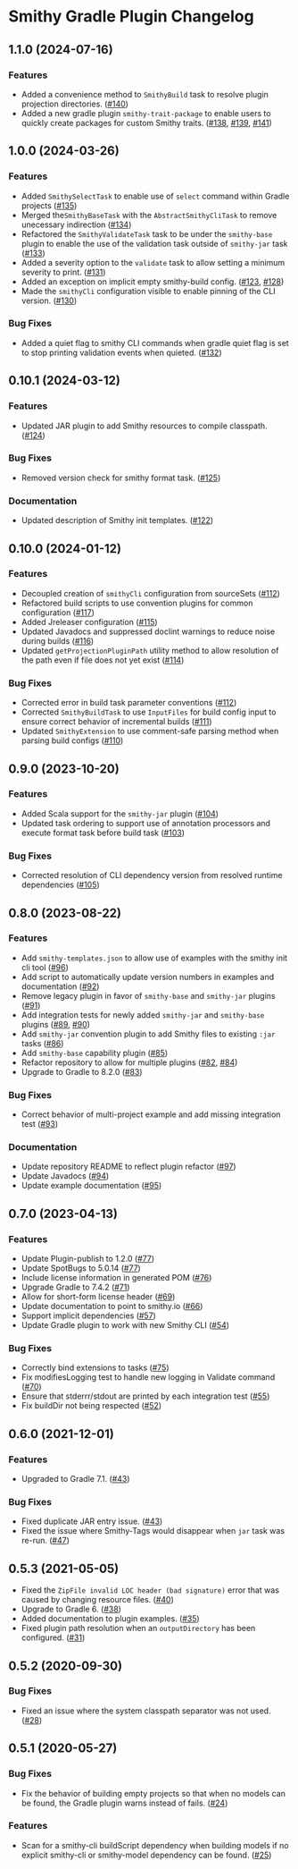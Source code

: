 # Smithy Gradle Plugin Changelog

## 1.1.0 (2024-07-16)

### Features 
* Added a convenience method to `SmithyBuild` task to resolve plugin projection directories. ([#140](https://github.com/smithy-lang/smithy-gradle-plugin/pull/140))
* Added a new gradle plugin `smithy-trait-package` to enable users to quickly create packages for custom Smithy traits.  ([#138](https://github.com/smithy-lang/smithy-gradle-plugin/pull/138), [#139](https://github.com/smithy-lang/smithy-gradle-plugin/pull/139), [#141](https://github.com/smithy-lang/smithy-gradle-plugin/pull/141))

## 1.0.0 (2024-03-26)

### Features 
* Added `SmithySelectTask` to enable use of `select` command within Gradle projects ([#135](https://github.com/smithy-lang/smithy-gradle-plugin/pull/135)) 
* Merged the`SmithyBaseTask` with the `AbstractSmithyCliTask` to remove unecessary indirection ([#134](https://github.com/smithy-lang/smithy-gradle-plugin/pull/134))
* Refactored the `SmithyValidateTask` task to be under the `smithy-base` plugin to enable the use of the validation task outside of `smithy-jar` task ([#133](https://github.com/smithy-lang/smithy-gradle-plugin/pull/133))
* Added a severity option to the `validate` task to allow setting a minimum severity to print. ([#131](https://github.com/smithy-lang/smithy-gradle-plugin/pull/131))
* Added an exception on implicit empty smithy-build config. ([#123](https://github.com/smithy-lang/smithy-gradle-plugin/pull/123), [#128](https://github.com/smithy-lang/smithy-gradle-plugin/pull/128))
* Made the `smithyCli` configuration visible to enable pinning of the CLI version. ([#130](https://github.com/smithy-lang/smithy-gradle-plugin/pull/130))

### Bug Fixes
* Added a quiet flag to smithy CLI commands when gradle quiet flag is set to stop printing validation events when quieted. ([#132](https://github.com/smithy-lang/smithy-gradle-plugin/pull/132))


## 0.10.1 (2024-03-12)

### Features 
* Updated JAR plugin to add Smithy resources to compile classpath. ([#124](https://github.com/smithy-lang/smithy-gradle-plugin/pull/124))

### Bug Fixes
* Removed version check for smithy format task. ([#125](https://github.com/smithy-lang/smithy-gradle-plugin/pull/125))

### Documentation 
* Updated description of Smithy init templates. ([#122](https://github.com/smithy-lang/smithy-gradle-plugin/pull/122))


## 0.10.0 (2024-01-12)

### Features 
* Decoupled creation of `smithyCli` configuration from sourceSets ([#112](https://github.com/smithy-lang/smithy-gradle-plugin/pull/112))
* Refactored build scripts to use convention plugins for common configuration ([#117](https://github.com/smithy-lang/smithy-gradle-plugin/pull/117))
* Added Jreleaser configuration ([#115](https://github.com/smithy-lang/smithy-gradle-plugin/pull/115))
* Updated Javadocs and suppressed doclint warnings to reduce noise during builds ([#116](https://github.com/smithy-lang/smithy-gradle-plugin/pull/116))
* Updated `getProjectionPluginPath` utility method to allow resolution of the path even if file does not yet exist ([#114](https://github.com/smithy-lang/smithy-gradle-plugin/pull/114))

### Bug Fixes
* Corrected error in build task parameter conventions ([#112](https://github.com/smithy-lang/smithy-gradle-plugin/pull/112))
* Corrected `SmithyBuildTask` to use `InputFiles` for build config input to ensure correct behavior of incremental builds ([#111](https://github.com/smithy-lang/smithy-gradle-plugin/pull/111))
* Updated `SmithyExtension` to use comment-safe parsing method when parsing build configs ([#110](https://github.com/smithy-lang/smithy-gradle-plugin/pull/110))

## 0.9.0 (2023-10-20)

### Features
* Added Scala support for the `smithy-jar` plugin ([#104](https://github.com/smithy-lang/smithy-gradle-plugin/pull/104))
* Updated task ordering to support use of annotation processors and execute format task before build task ([#103](https://github.com/smithy-lang/smithy-gradle-plugin/pull/103))

### Bug Fixes
* Corrected resolution of CLI dependency version from resolved runtime dependencies ([#105](https://github.com/smithy-lang/smithy-gradle-plugin/pull/105)) 

## 0.8.0 (2023-08-22)

### Features
* Add `smithy-templates.json` to allow use of examples with the smithy init cli tool ([#96](https://github.com/smithy-lang/smithy-gradle-plugin/pull/96))
* Add script to automatically update version numbers in examples and documentation ([#92](https://github.com/smithy-lang/smithy-gradle-plugin/pull/92))
* Remove legacy plugin in favor of `smithy-base` and `smithy-jar` plugins ([#91](https://github.com/smithy-lang/smithy-gradle-plugin/pull/91))
* Add integration tests for newly added `smithy-jar` and `smithy-base` plugins ([#89](https://github.com/smithy-lang/smithy-gradle-plugin/pull/89), [#90](https://github.com/smithy-lang/smithy-gradle-plugin/pull/90))
* Add `smithy-jar` convention plugin to add Smithy files to existing `:jar` tasks ([#86](https://github.com/smithy-lang/smithy-gradle-plugin/pull/86))
* Add `smithy-base` capability plugin ([#85](https://github.com/smithy-lang/smithy-gradle-plugin/pull/85))
* Refactor repository to allow for multiple plugins ([#82](https://github.com/smithy-lang/smithy-gradle-plugin/pull/82), [#84](https://github.com/smithy-lang/smithy-gradle-plugin/pull/84))
* Upgrade to Gradle to 8.2.0 ([#83](https://github.com/smithy-lang/smithy-gradle-plugin/pull/83))

### Bug Fixes
* Correct behavior of multi-project example and add missing integration test ([#93](https://github.com/smithy-lang/smithy-gradle-plugin/pull/93))

### Documentation
* Update repository README to reflect plugin refactor ([#97](https://github.com/smithy-lang/smithy-gradle-plugin/pull/97))
* Update Javadocs ([#94](https://github.com/smithy-lang/smithy-gradle-plugin/pull/92))
* Update example documentation ([#95](https://github.com/smithy-lang/smithy-gradle-plugin/pull/95))

## 0.7.0 (2023-04-13)

### Features
* Update Plugin-publish to 1.2.0 ([#77](https://github.com/awslabs/smithy-gradle-plugin/pull/77))
* Update SpotBugs to 5.0.14 ([#77](https://github.com/awslabs/smithy-gradle-plugin/pull/77))
* Include license information in generated POM ([#76](https://github.com/awslabs/smithy-gradle-plugin/pull/76))
* Upgrade Gradle to 7.4.2 ([#71](https://github.com/awslabs/smithy-gradle-plugin/pull/71))
* Allow for short-form license header ([#69](https://github.com/awslabs/smithy-gradle-plugin/pull/69))
* Update documentation to point to smithy.io ([#66](https://github.com/awslabs/smithy-gradle-plugin/pull/66))
* Support implicit dependencies ([#57](https://github.com/awslabs/smithy-gradle-plugin/pull/57))
* Update Gradle plugin to work with new Smithy CLI ([#54](https://github.com/awslabs/smithy-gradle-plugin/pull/54))

### Bug Fixes

* Correctly bind extensions to tasks ([#75](https://github.com/awslabs/smithy-gradle-plugin/pull/75))
* Fix modifiesLogging test to handle new logging in Validate command ([#70](https://github.com/awslabs/smithy-gradle-plugin/pull/70))
* Ensure that stderrr/stdout are printed by each integration test ([#55](https://github.com/awslabs/smithy-gradle-plugin/pull/55))
* Fix buildDir not being respected ([#52](https://github.com/awslabs/smithy-gradle-plugin/pull/52))

## 0.6.0 (2021-12-01)

### Features

* Upgraded to Gradle 7.1. ([#43](https://github.com/awslabs/smithy-gradle-plugin/pull/43))

### Bug Fixes

* Fixed duplicate JAR entry issue. ([#43](https://github.com/awslabs/smithy-gradle-plugin/pull/43))
* Fixed the issue where Smithy-Tags would disappear when `jar` task was re-run. ([#47](https://github.com/awslabs/smithy-gradle-plugin/pull/47))

## 0.5.3 (2021-05-05)

* Fixed the `ZipFile invalid LOC header (bad signature)` error that was caused by
  changing resource files. ([#40](https://github.com/awslabs/smithy-gradle-plugin/pull/40))
* Upgrade to Gradle 6. ([#38](https://github.com/awslabs/smithy-gradle-plugin/pull/38))
* Added documentation to plugin examples. ([#35](https://github.com/awslabs/smithy-gradle-plugin/pull/35))
* Fixed plugin path resolution when an `outputDirectory` has been configured.
  ([#31](https://github.com/awslabs/smithy-gradle-plugin/pull/31))

## 0.5.2 (2020-09-30)

### Bug Fixes

* Fixed an issue where the system classpath separator was not used. ([#28](https://github.com/awslabs/smithy-gradle-plugin/pull/28))

## 0.5.1 (2020-05-27)

### Bug Fixes

* Fix the behavior of building empty projects so that when no models can be
  found, the Gradle plugin warns instead of fails. ([#24](https://github.com/awslabs/smithy-gradle-plugin/pull/24))
  
### Features

* Scan for a smithy-cli buildScript dependency when building models if no explicit
  smithy-cli or smithy-model dependency can be found. ([#25](https://github.com/awslabs/smithy-gradle-plugin/pull/25))
